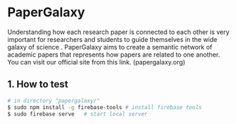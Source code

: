 # PaperGalaxy

Understanding how each research paper is connected to each other is very important for researchers and students to guide themselves in the wide galaxy of science . PaperGalaxy aims to create a semantic network of academic papers that represents how papers are related to one another. You can visit our official site from this link. (papergalaxy.org)


## 1. How to test

```sh
# in directory "papergalaxy/"
$ sudo npm install -g firebase-tools # install firebase tools
$ sudo firebase serve   # start local server 
```